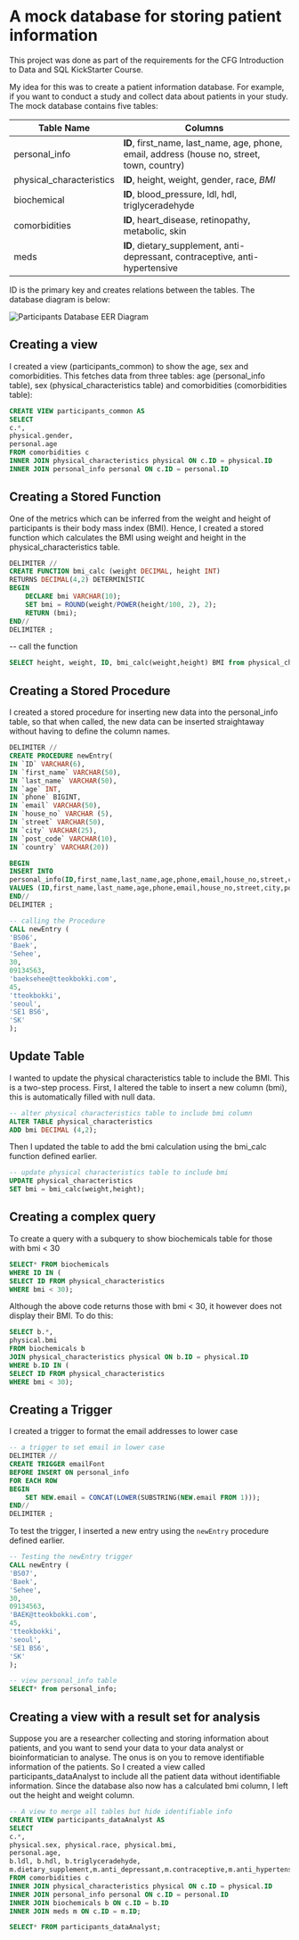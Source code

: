 # A mock database for storing patient information 

This project was done as part of the requirements for the CFG Introduction to Data and SQL KickStarter Course.

My idea for this was to create a patient information database. For example, if you want to conduct a study and collect data about patients in your study. The mock database contains five tables:

| Table Name               | Columns                                                                                     |
|--------------------------|----------------------------------------------|
| personal_info            | **ID**, first_name, last_name, age, phone, email, address (house no, street, town, country) |
| physical_characteristics | **ID**, height, weight, gender, race, *BMI*                                                 |
| biochemical              | **ID**, blood_pressure, ldl, hdl, triglyceradehyde                                          |
| comorbidities            | **ID**, heart_disease, retinopathy, metabolic, skin                                         |
| meds                     | **ID**, dietary_supplement, anti-depressant, contraceptive, anti-hypertensive               |

ID is the primary key and creates relations between the tables. The database diagram is below:

![Participants Database EER Diagram](EERdiagram_participantsDB.jpeg)

## Creating a view

I created a view (participants_common) to show the age, sex and comorbidities. This fetches data from three tables: age (personal_info table), sex (physical_characteristics table) and comorbidities (comorbidities table):

``` sql
CREATE VIEW participants_common AS
SELECT 
c.*, 
physical.gender,
personal.age
FROM comorbidities c
INNER JOIN physical_characteristics physical ON c.ID = physical.ID
INNER JOIN personal_info personal ON c.ID = personal.ID
```

## Creating a Stored Function

One of the metrics which can be inferred from the weight and height of participants is their body mass index (BMI). Hence, I created a stored function which calculates the BMI using weight and height in the physical_characteristics table.

``` sql
DELIMITER //
CREATE FUNCTION bmi_calc (weight DECIMAL, height INT)
RETURNS DECIMAL(4,2) DETERMINISTIC
BEGIN
    DECLARE bmi VARCHAR(10);
    SET bmi = ROUND(weight/POWER(height/100, 2), 2); 
    RETURN (bmi);
END//
DELIMITER ;
```

-- call the function

``` sql
SELECT height, weight, ID, bmi_calc(weight,height) BMI from physical_characteristics;
```

## Creating a Stored Procedure

I created a stored procedure for inserting new data into the personal_info table, so that when called, the new data can be inserted straightaway without having to define the column names.

``` sql
DELIMITER //
CREATE PROCEDURE newEntry(
IN `ID` VARCHAR(6),
IN `first_name` VARCHAR(50),
IN `last_name` VARCHAR(50),
IN `age` INT,
IN `phone` BIGINT,
IN `email` VARCHAR(50),
IN `house_no` VARCHAR (5),
IN `street` VARCHAR(50),
IN `city` VARCHAR(25),
IN `post_code` VARCHAR(10),
IN `country` VARCHAR(20))

BEGIN
INSERT INTO
personal_info(ID,first_name,last_name,age,phone,email,house_no,street,city,post_code,country)
VALUES (ID,first_name,last_name,age,phone,email,house_no,street,city,post_code,country);
END//
DELIMITER ;

-- calling the Procedure
CALL newEntry (
'BS06',
'Baek',
'Sehee',
30,
09134563,
'baeksehee@tteokbokki.com',
45,
'tteokbokki',
'seoul',
'SE1 BS6',
'SK'
);
```

## Update Table

I wanted to update the physical characteristics table to include the BMI. This is a two-step process. First, I altered the table to insert a new column (bmi), this is automatically filled with null data.

``` sql
-- alter physical characteristics table to include bmi column
ALTER TABLE physical_characteristics
ADD bmi DECIMAL (4,2);
```

Then I updated the table to add the bmi calculation using the bmi_calc function defined earlier.

``` sql
-- update physical characteristics table to include bmi
UPDATE physical_characteristics
SET bmi = bmi_calc(weight,height);
```

## Creating a complex query

To create a query with a subquery to show biochemicals table for those with bmi \< 30

``` sql
SELECT* FROM biochemicals
WHERE ID IN (
SELECT ID FROM physical_characteristics 
WHERE bmi < 30);
```

Although the above code returns those with bmi \< 30, it however does not display their BMI. To do this:

``` sql
SELECT b.*,
physical.bmi
FROM biochemicals b
JOIN physical_characteristics physical ON b.ID = physical.ID
WHERE b.ID IN (
SELECT ID FROM physical_characteristics 
WHERE bmi < 30);
```

## Creating a Trigger

I created a trigger to format the email addresses to lower case

``` sql
-- a trigger to set email in lower case
DELIMITER //
CREATE TRIGGER emailFont
BEFORE INSERT ON personal_info
FOR EACH ROW
BEGIN
    SET NEW.email = CONCAT(LOWER(SUBSTRING(NEW.email FROM 1)));
END//
DELIMITER ;
```

To test the trigger, I inserted a new entry using the `newEntry` procedure defined earlier.

``` sql
-- Testing the newEntry trigger
CALL newEntry (
'BS07',
'Baek',
'Sehee',
30,
09134563,
'BAEK@tteokbokki.com',
45,
'tteokbokki',
'seoul',
'SE1 BS6',
'SK'
);

-- view personal_info table
SELECT* from personal_info;
```

## Creating a view with a result set for analysis

Suppose you are a researcher collecting and storing information about patients, and you want to send your data to your data analyst or bioinformatician to analyse. The onus is on you to remove identifiable information of the patients. So I created a view called participants_dataAnalyst to include all the patient data without identifiable information. Since the database also now has a calculated bmi column, I left out the height and weight column.

``` sql
-- A view to merge all tables but hide identifiable info
CREATE VIEW participants_dataAnalyst AS
SELECT 
c.*, 
physical.sex, physical.race, physical.bmi,
personal.age,
b.ldl, b.hdl, b.triglyceradehyde,
m.dietary_supplement,m.anti_depressant,m.contraceptive,m.anti_hypertensive
FROM comorbidities c
INNER JOIN physical_characteristics physical ON c.ID = physical.ID
INNER JOIN personal_info personal ON c.ID = personal.ID
INNER JOIN biochemicals b ON c.ID = b.ID
INNER JOIN meds m ON c.ID = m.ID;

SELECT* FROM participants_dataAnalyst; 
```

